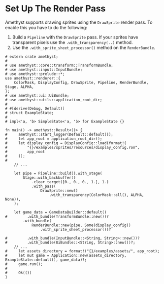 # Set Up The Render Pass

Amethyst supports drawing sprites using the `DrawSprite` render pass. To enable this you have to do the following:

1. Build a `Pipeline` with the `DrawSprite` pass. If your sprites have transparent pixels use the `.with_transparency(..)` method.
2. Use the `.with_sprite_sheet_processor()` method on the `RenderBundle`.

```rust,no_run,noplaypen
# extern crate amethyst;
#
# use amethyst::core::transform::TransformBundle;
# use amethyst::input::InputBundle;
# use amethyst::prelude::*;
use amethyst::renderer::{
    ColorMask, DisplayConfig, DrawSprite, Pipeline, RenderBundle, Stage, ALPHA,
};
# use amethyst::ui::UiBundle;
# use amethyst::utils::application_root_dir;
#
# #[derive(Debug, Default)]
# struct ExampleState;
#
# impl<'a, 'b> SimpleState<'a, 'b> for ExampleState {}

fn main() -> amethyst::Result<()> {
#     amethyst::start_logger(Default::default());
#     let app_root = application_root_dir();
#     let display_config = DisplayConfig::load(format!(
#         "{}/examples/sprites/resources/display_config.ron",
#         app_root
#     ));
#
    // ...

    let pipe = Pipeline::build().with_stage(
        Stage::with_backbuffer()
            .clear_target([0., 0., 0., 1.], 1.)
            .with_pass(
                DrawSprite::new()
                    .with_transparency(ColorMask::all(), ALPHA, None)),
    );

    let game_data = GameDataBuilder::default()
#         .with_bundle(TransformBundle::new())?
        .with_bundle(
            RenderBundle::new(pipe, Some(display_config))
                .with_sprite_sheet_processor())?

#         .with_bundle(InputBundle::<String, String>::new())?
#         .with_bundle(UiBundle::<String, String>::new())?;
    // ...
#     let assets_directory = format!("{}/examples/assets/", app_root);
#     let mut game = Application::new(assets_directory, ExampleState::default(), game_data)?;
#     game.run();
#
#     Ok(())
}
```
